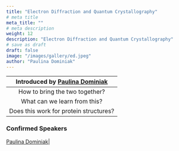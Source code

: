 ```yaml
---
title: "Electron Diffraction and Quantum Crystallography"
# meta title
meta_title: ""
# meta description
weight: 12
description: "Electron Diffraction and Quantum Crystallography"
# save as draft
draft: false
image: "/images/gallery/ed.jpeg"
author: "Paulina Dominiak"
---
```


|Introduced by [Paulina Dominiak](/authors/paulina-dominiak)|
|:---:|
|How to bring the two together?|
|What can we learn from this? |
|Does this work for protein structures?|

### Confirmed Speakers
[Paulina Dominiak](/authors/paulina-dominiak)|